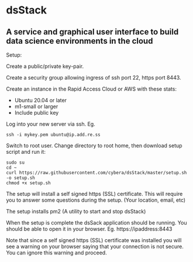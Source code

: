 # dsStack

## A service and graphical user interface to build data science environments in the cloud

Setup:

Create a public/private key-pair.

Create a security group allowing ingress of ssh port 22, https port 8443.

Create an instance in the Rapid Access Cloud or AWS with these stats:
* Ubuntu 20.04 or later
* m1-small or larger
* Include public key

Log into your new server via ssh. 
Eg.
```
ssh -i mykey.pem ubuntu@ip.add.re.ss
```

Switch to root user. Change directory to root home, then download setup script and run it:
```
sudo su
cd ~
curl https://raw.githubusercontent.com/cybera/dsStack/master/setup.sh -o setup.sh
chmod +x setup.sh
```

The setup will install a self signed https (SSL) certificate. This will require you to answer some questions during the setup. (Your location, email, etc)

The setup installs pm2 (A utility to start and stop dsStack)

When the setup is complete the dsSack application should be running. You should be able to open it in your browser. Eg. https://ipaddress:8443

Note that since a self signed https (SSL) certificate was installed you will see a warning on your browser saying that your connection is not secure. You can ignore this warning and proceed.
